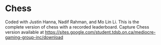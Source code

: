 # Chess
Coded with Justin Hanna, Nadif Rahman, and Mo Lin Li. This is the complete version of chess with a recorded leaderboard. Capture Chess version available at https://sites.google.com/student.tdsb.on.ca/mediocre-gaming-group-inc/download
